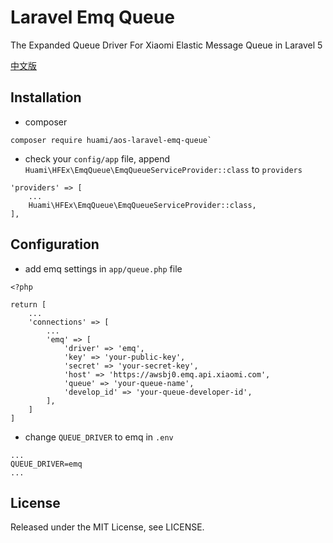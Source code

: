 # Laravel Emq Queue

The Expanded Queue Driver For Xiaomi Elastic Message Queue in Laravel 5

[中文版](./readme_zh.md)

## Installation

- composer

```
composer require huami/aos-laravel-emq-queue`
```
- check your `config/app` file, append `Huami\HFEx\EmqQueue\EmqQueueServiceProvider::class` to `providers`

```
'providers' => [
    ...
    Huami\HFEx\EmqQueue\EmqQueueServiceProvider::class,
],
```

## Configuration

- add emq settings in `app/queue.php` file

```
<?php

return [
    ...
    'connections' => [
        ...
        'emq' => [
            'driver' => 'emq',
            'key' => 'your-public-key',
            'secret' => 'your-secret-key',
            'host' => 'https://awsbj0.emq.api.xiaomi.com',
            'queue' => 'your-queue-name',
            'develop_id' => 'your-queue-developer-id',
        ],
    ]
]
```
- change `QUEUE_DRIVER` to emq in `.env`

```
...
QUEUE_DRIVER=emq
...
```

## License

Released under the MIT License, see LICENSE.